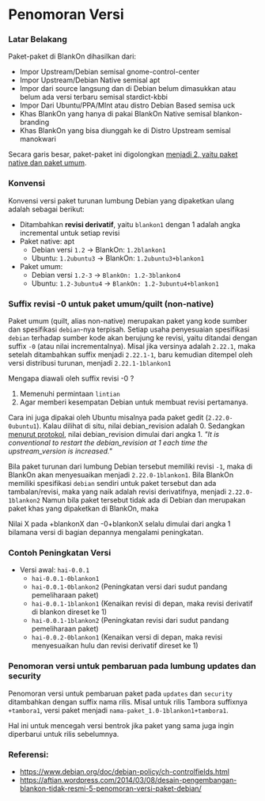 # Penomoran Versi

### Latar Belakang

Paket-paket di BlankOn dihasilkan dari:
- Impor Upstream/Debian semisal gnome-control-center
- Impor Upstream/Debian Native semisal apt
- Impor dari source langsung dan di Debian belum dimasukkan atau belum ada versi terbaru semisal stardict-kbbi
- Impor Dari Ubuntu/PPA/MInt atau distro Debian Based semisa uck
- Khas BlankOn yang hanya di pakai BlankOn Native semisal blankon-branding
- Khas BlankOn yang bisa diunggah ke di Distro Upstream semisal manokwari
   
Secara garis besar, paket-paket ini digolongkan [menjadi 2, yaitu paket native dan paket umum](./JenisPaket.md).

   
### Konvensi

Konvensi versi paket turunan lumbung Debian yang dipaketkan ulang adalah sebagai berikut:
- Ditambahkan **revisi derivatif**, yaitu `blankon1` dengan 1 adalah angka incremental untuk setiap revisi
- Paket native: apt
  - Debian versi `1.2` -> BlankOn: `1.2blankon1`
  - Ubuntu: `1.2ubuntu3` -> BlankOn: `1.2ubuntu3+blankon1`
- Paket umum:
  - Debian versi `1.2-3` -> `BlankOn: 1.2-3blankon4`
  - Ubuntu: `1.2-3ubuntu4` -> `BlankOn: 1.2-3ubuntu4+blankon1`
     
### Suffix revisi -0 untuk paket umum/quilt (non-native)

Paket umum (quilt, alias non-native) merupakan paket yang kode sumber dan spesifikasi `debian`-nya terpisah. Setiap usaha penyesuaian spesifikasi `debian` terhadap sumber kode akan berujung ke revisi, yaitu ditandai dengan suffix `-0` (atau nilai incrementalnya). Misal jika versinya adalah `2.22.1`, maka setelah ditambahkan suffix menjadi `2.22.1-1`, baru kemudian ditempel oleh versi distribusi turunan, menjadi `2.22.1-1blankon1`

Mengapa diawali oleh suffix revisi -0 ? 

1. Memenuhi permintaan `lintian`
2. Agar memberi kesempatan Debian untuk membuat revisi pertamanya. 

Cara ini juga dipakai oleh Ubuntu misalnya pada paket gedit (`2.22.0-0ubuntu1`). Kalau dilihat di situ, nilai debian_revision adalah 0. Sedangkan [menurut protokol](https://www.debian.org/doc/debian-policy/ch-controlfields.html), nilai debian_revision dimulai dari angka 1. *"It is conventional to restart the debian_revision at 1 each time the upstream_version is increased."*

Bila paket turunan dari lumbung Debian tersebut memiliki revisi `-1`, maka di BlankOn akan menyesuaikan menjadi `2.22.0-1blankon1`. Bila BlankOn memiliki spesifikasi `debian` sendiri untuk paket tersebut dan ada tambalan/revisi, maka yang naik adalah revisi derivatifnya, menjadi `2.22.0-1blankon2`
Namun bila paket tersebut tidak ada di Debian dan merupakan paket khas yang dipaketkan di BlankOn, maka

Nilai X pada +blankonX dan -0+blankonX selalu dimulai dari angka 1 bilamana versi di bagian depannya mengalami peningkatan. 

### Contoh Peningkatan Versi

- Versi awal: `hai-0.0.1`
  - `hai-0.0.1-0blankon1`
  - `hai-0.0.1-0blankon2` (Peningkatan versi dari sudut pandang pemeliharaan paket)
  - `hai-0.0.1-1blankon1` (Kenaikan revisi di depan, maka revisi derivatif di blankon direset ke 1)
  - `hai-0.0.1-1blankon2` (Peningkatan revisi dari sudut pandang pemeliharaan paket)
  - `hai-0.0.2-0blankon1` (Kenaikan versi di depan, maka revisi menyesuaikan hulu dan revisi derivatif direset ke 1)

### Penomoran versi untuk pembaruan pada lumbung updates dan security

Penomoran versi untuk pembaruan paket pada `updates` dan `security` ditambahkan dengan suffix nama rilis. Misal untuk rilis Tambora suffixnya `+tambora1`, versi paket menjadi `nama-paket_1.0-1blankon1+tambora1`.

Hal ini untuk mencegah versi bentrok jika paket yang sama juga ingin diperbarui untuk rilis sebelumnya.

### Referensi: 

- https://www.debian.org/doc/debian-policy/ch-controlfields.html
- https://aftian.wordpress.com/2014/03/08/desain-pengembangan-blankon-tidak-resmi-5-penomoran-versi-paket-debian/
